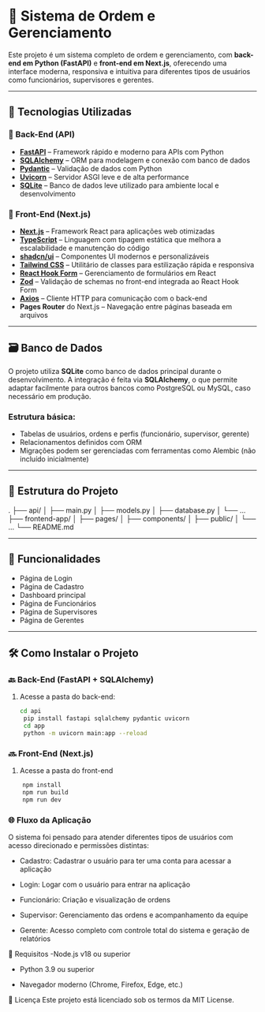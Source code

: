 # 🧾 Sistema de Ordem e Gerenciamento

Este projeto é um sistema completo de ordem e gerenciamento, com **back-end em Python (FastAPI)** e **front-end em Next.js**, oferecendo uma interface moderna, responsiva e intuitiva para diferentes tipos de usuários como funcionários, supervisores e gerentes.

---

## 🚀 Tecnologias Utilizadas

### 🔧 Back-End (API)
- **[FastAPI](https://fastapi.tiangolo.com/)** – Framework rápido e moderno para APIs com Python
- **[SQLAlchemy](https://www.sqlalchemy.org/)** – ORM para modelagem e conexão com banco de dados
- **[Pydantic](https://docs.pydantic.dev/)** – Validação de dados com Python
- **[Uvicorn](https://www.uvicorn.org/)** – Servidor ASGI leve e de alta performance
- **[SQLite](https://www.sqlite.org/)** – Banco de dados leve utilizado para ambiente local e desenvolvimento

### 🎨 Front-End (Next.js)

- **[Next.js](https://nextjs.org/)** – Framework React para aplicações web otimizadas
- **[TypeScript](https://www.typescriptlang.org/)** – Linguagem com tipagem estática que melhora a escalabilidade e manutenção do código
- **[shadcn/ui](https://ui.shadcn.com/)** – Componentes UI modernos e personalizáveis
- **[Tailwind CSS](https://tailwindcss.com/)** – Utilitário de classes para estilização rápida e responsiva
- **[React Hook Form](https://react-hook-form.com/)** – Gerenciamento de formulários em React
- **[Zod](https://zod.dev/)** – Validação de schemas no front-end integrada ao React Hook Form
- **[Axios](https://axios-http.com/)** – Cliente HTTP para comunicação com o back-end
- **Pages Router** do Next.js – Navegação entre páginas baseada em arquivos




---

## 🗃️ Banco de Dados

O projeto utiliza **SQLite** como banco de dados principal durante o desenvolvimento. A integração é feita via **SQLAlchemy**, o que permite adaptar facilmente para outros bancos como PostgreSQL ou MySQL, caso necessário em produção.

### Estrutura básica:
- Tabelas de usuários, ordens e perfis (funcionário, supervisor, gerente)
- Relacionamentos definidos com ORM
- Migrações podem ser gerenciadas com ferramentas como Alembic (não incluído inicialmente)

---

## 📁 Estrutura do Projeto

.
├── api/
│ ├── main.py
│ ├── models.py
│ ├── database.py
│ └── ...
├── frontend-app/
│ ├── pages/
│ ├── components/
│ ├── public/
│ └── ...
└── README.md


---

## 📄 Funcionalidades

- Página de Login
- Página de Cadastro
- Dashboard principal
- Página de Funcionários
- Página de Supervisores
- Página de Gerentes

---

## 🛠️ Como Instalar o Projeto

### 🔙 Back-End (FastAPI + SQLAlchemy)

1. Acesse a pasta do back-end:
   ```bash
   cd api
    pip install fastapi sqlalchemy pydantic uvicorn
    cd app
    python -m uvicorn main:app --reload


### 🔜 Front-End (Next.js)

1. Acesse a pasta do front-end
```bash
    npm install
    npm run build
    npm run dev
```

### 🌐 Fluxo da Aplicação
O sistema foi pensado para atender diferentes tipos de usuários com acesso direcionado e permissões distintas:

- Cadastro: Cadastrar o usuário para ter uma conta para acessar a aplicação

- Login: Logar com o usuário para entrar na aplicação

- Funcionário: Criação e visualização de ordens

- Supervisor: Gerenciamento das ordens e acompanhamento da equipe

- Gerente: Acesso completo com controle total do sistema e geração de relatórios

📌 Requisitos
-Node.js v18 ou superior

- Python 3.9 ou superior

- Navegador moderno (Chrome, Firefox, Edge, etc.)

📄 Licença
Este projeto está licenciado sob os termos da MIT License.

